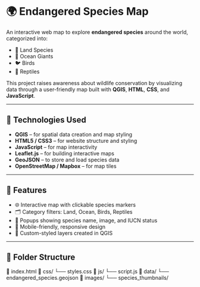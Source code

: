 # 🌍 Endangered Species Map

An interactive web map to explore **endangered species** around the world, categorized into:

- 🐾 Land Species  
- 🌊 Ocean Giants  
- 🐦 Birds  
- 🐍 Reptiles  

This project raises awareness about wildlife conservation by visualizing data through a user-friendly map built with **QGIS**, **HTML**, **CSS**, and **JavaScript**.

---

## 🔧 Technologies Used

- **QGIS** – for spatial data creation and map styling  
- **HTML5 / CSS3** – for website structure and styling  
- **JavaScript** – for map interactivity  
- **Leaflet.js** – for building interactive maps  
- **GeoJSON** – to store and load species data  
- **OpenStreetMap / Mapbox** – for map tiles

---

## 🌟 Features

- 🌐 Interactive map with clickable species markers  
- 🗂️ Category filters: Land, Ocean, Birds, Reptiles  
- 📍 Popups showing species name, image, and IUCN status  
- 📱 Mobile-friendly, responsive design  
- 🎨 Custom-styled layers created in QGIS

---

## 📁 Folder Structure

📁 index.html
📁 css/
└── styles.css
📁 js/
└── script.js
📁 data/
└── endangered_species.geojson
📁 images/
└── species_thumbnails/
